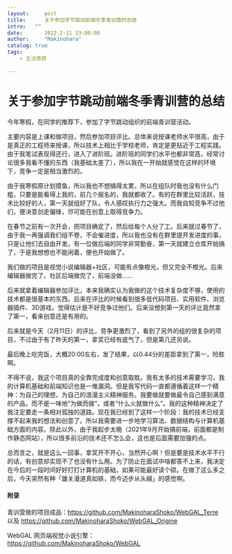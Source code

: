 ```yaml
---
layout:     post
title:      关于参加字节跳动前端冬季青训营的总结
intro:   ""
date:       2022-2-11 23:00:00
author:     "Makinohara"
catalog: true
tags:
    - 生活感想
    
---
```


# 关于参加字节跳动前端冬季青训营的总结

今年寒假，在同学的推荐下，参加了字节跳动组织的前端青训营活动。

主要内容是上课和做项目，然后参加项目评比。总体来说授课老师水平很高，由于是真正的工程师来授课，所以技术上相比于学校老师，肯定是更贴近于工程实践。由于我笔试表现得还行，进入了进阶班。进阶班的同学们水平也都非常高，经常讨论很多我看不懂的东西（我基础太差了），所以我在一开始就感觉在这样的环境下，竞争一定是相当激烈的。

由于我寒假原计划摸鱼，所以我也不想搞得太累，所以在组队时我也没有什么门槛，只要是能看得上我的，前几个报名的，我就都收了。有的在群里比较活跃，技术比较好的人，第一天就组好了队，令人感叹执行力之强大。而我自知竞争不过他们，便决意剑走偏锋，尽可能在创意上取得竞争力。

在春节之前有一次开会，把项目确定了，然后给每个人分了工。后来就过春节了，由于我一再强调我们组不卷，不会催进度，所以我也没有在群里提开发进度的事，只是让他们去自由开发。有一位做后端的同学非常勤奋，第一天就建立仓库开始搞了，于是我想想也不能闲着，便也开始做了。

我们做的项目是视觉小说编辑器+社区，可能有点像橙光，但又完全不橙光。后来编辑器做完了，社区后端做完了，前端没做......

后来就拿着编辑器参加评比，本来我确实认为我做的这个技术复杂度不够，使用的技术都是很基本的东西。后来在评比的时候看到很多低代码项目、实用软件、浏览器插件、3D游戏，觉得估计是不好竞争过他们。后来没想到第一天的评比竟然拿了第一，看来创意还是有用的。

后来就是今天（2月11日）的评比，竞争更激烈了，看到了另外的组的很复杂的项目，不过由于有了昨天的第一，拿奖已经有底气了，但是第几还另说。

最后晚上吃完饭，大概20:00左右，发了结果，以0.44分的差距拿到了第一，险胜啊。

不得不说，我这个项目真的全靠完成度和创意取胜。我有太多的技术需要学习，我的计算机基础和前端知识也是一堆漏洞。但是我写代码一直都遵循着这样一个精神：为自己的理想，为自己的浪漫主义精神服务。我要做就要做最令自己感到满意的产品，而不是一味地“为做而做”，或者“什么火就做什么”。我的这种精神决定了我注定要走一条相对孤独的道路。现在我已经到了这样一个阶段：我的技术已经支撑不起来我的想法和创意了。所以我需要进一步地学习算法、数据结构与计算机基础方面的内容。除此以外，由于我起步太晚（2021年9月开始搞前端，前面都是制作静态网站），所以很多前沿的技术还不怎么会，这也是后面需要加强的点。

总而言之，就是这么一回事，拿奖开不开心，当然开心啊！但是要是技术水平不行的话，有创意却实现不了也没有什么用。为了防止在面试中啥都答不上来，我决定在今后的一段时间好好打打计算机的基础，如果可能最好读个硕。在做了这么多之后，今天突然有种「雄关漫道真如铁，而今迈步从头越」的感觉啊。

#### 附录

青训营做的项目成品：https://github.com/MakinoharaShoko/WebGAL_Terre  以及  https://github.com/MakinoharaShoko/WebGAL_Origine

WebGAL 网页端视觉小说引擎：https://github.com/MakinoharaShoko/WebGAL
